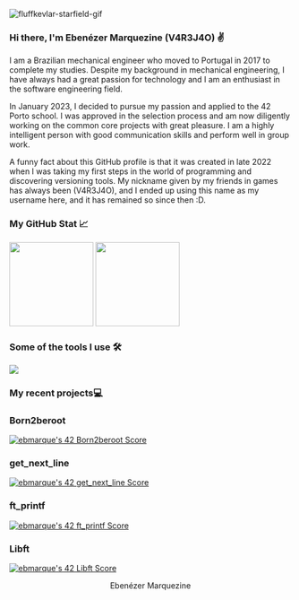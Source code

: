 ![fluffkevlar-starfield-gif](https://github.com/V4R3J4O/v4r3j4o/assets/117827602/d4a9a7ab-d3e0-48d7-9d3e-e0aca8a46941)

<!-- Introduction -->

### Hi there, I'm Ebenézer Marquezine (V4R3J4O) ✌
I am a Brazilian mechanical engineer who moved to Portugal in 2017 to complete my studies. Despite my background in mechanical engineering, I have always had a great passion for technology and I am an enthusiast in the software engineering field.

In January 2023, I decided to pursue my passion and applied to the 42 Porto school. I was approved in the selection process and am now diligently working on the common core projects with great pleasure. I am a highly intelligent person with good communication skills and perform well in group work.

A funny fact about this GitHub profile is that it was created in late 2022 when I was taking my first steps in the world of programming and discovering versioning tools. My nickname given by my friends in games has always been (V4R3J4O), and I ended up using this name as my username here, and it has remained so since then :D.

<!-- Social Media Badges -->

<!-- Stats and Tools -->
### My GitHub Stat 📈
<p >
  <img height="150em" src="https://github-readme-stats.vercel.app/api?username=v4r3j4o&show_icons=true&theme=transparent&include_all_commits=true&count_private=true"/>
  <img height="150em" src="https://github-readme-stats.vercel.app/api/top-langs/?username=v4r3j4o&layout=compact&langs_count=10&theme=transparent"/>
</p>

### Some of the tools I use 🛠️
<p align="left">
  <a href="https://skillicons.dev">
    <img src="https://skillicons.dev/icons?i=git,linux,c,vscode,bash,github" />
  </a>
</p>


<!-- Projects -->
### My recent projects💻
<h3>Born2beroot</h3>
<a href="https://github.com/V4R3J4O/Born2BeRoot#born2beroot"><img src="https://badge42.vercel.app/api/v2/clhnwlexk001108jtzp0aw03j/project/3086021" alt="ebmarque's 42 Born2beroot Score" /></a><br>
<h3>get_next_line</h3>
<a href="https://github.com/V4R3J4O/GET_NEXT_LINE#get_next_line"><img src="https://badge42.vercel.app/api/v2/clhnwlexk001108jtzp0aw03j/project/3079328" alt="ebmarque's 42 get_next_line Score" /></a><br>
<h3>ft_printf</h3>
<a href="https://github.com/V4R3J4O/FT_PRINTF#ft_printf"><img src="https://badge42.vercel.app/api/v2/clhnwlexk001108jtzp0aw03j/project/3075538" alt="ebmarque's 42 ft_printf Score" /></a><br>
<h3>Libft</h3>
<a href="https://github.com/V4R3J4O/LIBFT#libft"><img src="https://badge42.vercel.app/api/v2/clhnwlexk001108jtzp0aw03j/project/3060971" alt="ebmarque's 42 Libft Score" /></a><br>

<!-- Footer -->
<p align="center">
 Ebenézer Marquezine
</p>
